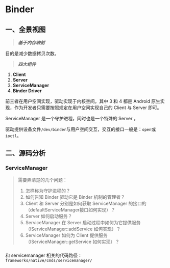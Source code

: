 # Binder

## 一、全景视图



> ***基于内存映射***

目的是减少数据拷贝次数。



> ***四大组件***

1. **Client**
2. **Server**
3. **ServiceManager**
4. **Binder Driver**

前三者在用户空间实现，驱动实现于内核空间。其中 3 和 4 都是 Android 原生实现，作为开发者只需要按照规定在用户空间实现自己的 Client 与 Server 即可。

ServiceManager 是一个守护进程，同时也是一个特殊的 Server 。

驱动提供设备文件`/dev/binder`与用户空间交互，交互的接口一般是：`open`或`ioctl`。



## 二、源码分析

### ServiceManager

> 需要弄清楚的几个问题：
>
> 1. 怎样称为守护进程的？
> 2. 如何告知 Binder 驱动它是 Binder 机制的管理者？
> 3. Client 和 Server 分别是如何获取 ServiceManager 的接口的（defaultServiceManager接口如何实现）？
> 4. Server 如何启动服务？
> 5. ServiceManager 在 Server 启动过程中如何为它提供服务（IServiceManager::addService 如何实现）？
> 6. ServiceManager 如何为 Client 提供服务（IServiceManager::getService 如何实现）？

### 

和 servicemanager 相关的代码路径：`frameworks/native/cmds/servicemanager/`